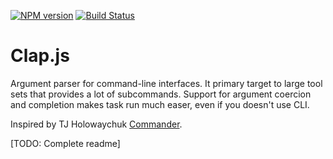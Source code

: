 [![NPM version](https://badge.fury.io/js/clap.png)](http://badge.fury.io/js/clap) [![Build Status](https://travis-ci.org/lahmatiy/clap.png?branch=master)](https://travis-ci.org/lahmatiy/clap)

# Clap.js

Argument parser for command-line interfaces. It primary target to large tool sets that provides a lot of subcommands. Support for argument coercion and completion makes task run much easer, even if you doesn't use CLI.

Inspired by TJ Holowaychuk [Commander](https://github.com/visionmedia/commander.js).

[TODO: Complete readme]
